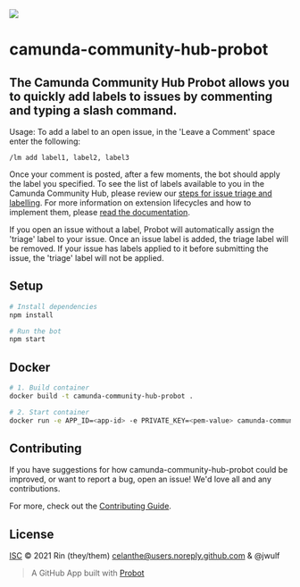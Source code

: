 <img src="https://img.shields.io/badge/Lifecycle-Proof%20of%20Concept-blueviolet">

# camunda-community-hub-probot

## The Camunda Community Hub Probot allows you to quickly add labels to issues by commenting and typing a slash command.

Usage: To add a label to an open issue, in the 'Leave a Comment' space enter the following:

```
/lm add label1, label2, label3
```
Once your comment is posted, after a few moments, the bot should apply the label you specified. To see the list of labels available to you in the Camunda Community Hub, please review our [steps for issue triage and labelling](https://github.com/camunda-community-hub/community/blob/main/issue-triage.md). For more information on extension lifecycles and how to implement them, please [read the documentation](https://github.com/camunda-community-hub/community/blob/main/extension-lifecycle.md).

If you open an issue without a label, Probot will automatically assign the 'triage' label to your issue. Once an issue label is added, the triage label will be removed. If your issue has labels applied to it before submitting the issue, the 'triage' label will not be applied.

## Setup

```sh
# Install dependencies
npm install

# Run the bot
npm start
```

## Docker

```sh
# 1. Build container
docker build -t camunda-community-hub-probot .

# 2. Start container
docker run -e APP_ID=<app-id> -e PRIVATE_KEY=<pem-value> camunda-community-hub-probot
```

## Contributing

If you have suggestions for how camunda-community-hub-probot could be improved, or want to report a bug, open an issue! We'd love all and any contributions.

For more, check out the [Contributing Guide](CONTRIBUTING.md).

## License

[ISC](LICENSE) © 2021 Rin (they/them) <celanthe@users.noreply.github.com> & @jwulf
> A GitHub App built with [Probot](https://github.com/probot/probot) 
